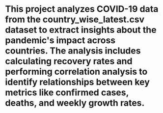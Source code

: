 # This project analyzes COVID-19 data from the country_wise_latest.csv dataset to extract insights about the pandemic's impact across countries. The analysis includes calculating recovery rates and performing correlation analysis to identify relationships between key metrics like confirmed cases, deaths, and weekly growth rates.
